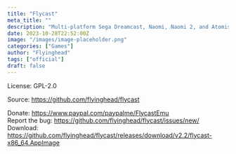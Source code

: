 ```yaml
---
title: "Flycast"
meta_title: ""
description: "Multi-platform Sega Dreamcast, Naomi, Naomi 2, and Atomiswave emulator derived from reicast"
date: 2023-10-28T22:52:00Z
image: "/images/image-placeholder.png"
categories: ["Games"]
author: "Flyinghead"
tags: ["official"]
draft: false
---
```


License: GPL-2.0

Source: https://github.com/flyinghead/flycast

Donate: https://www.paypal.com/paypalme/FlycastEmu  
Report the bug: https://github.com/flyinghead/flycast/issues/new/  
Download: https://github.com/flyinghead/flycast/releases/download/v2.2/flycast-x86_64.AppImage
